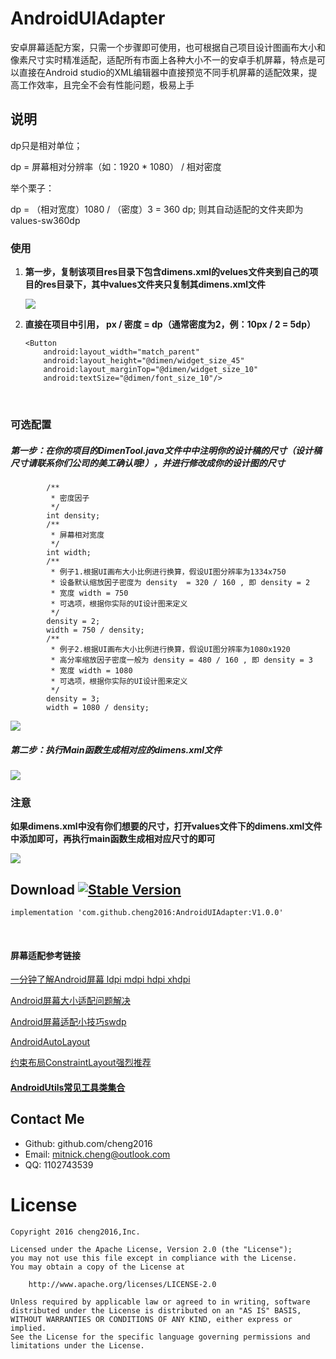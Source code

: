 # AndroidUIAdapter
安卓屏幕适配方案，只需一个步骤即可使用，也可根据自己项目设计图画布大小和像素尺寸实时精准适配，适配所有市面上各种大小不一的安卓手机屏幕，特点是可以直接在Android studio的XML编辑器中直接预览不同手机屏幕的适配效果，提高工作效率，且完全不会有性能问题，极易上手

## 说明

dp只是相对单位；

dp = 屏幕相对分辨率（如：1920 * 1080） / 相对密度

举个栗子：

dp = （相对宽度）1080 / （密度）3 = 360 dp;  则其自动适配的文件夹即为 values-sw360dp

### 使用

1. **第一步，复制该项目res目录下包含dimens.xml的velues文件夹到自己的项目的res目录下，其中values文件夹只复制其dimens.xml文件**

   ![](screenshot/dev20170607225734.png)

2. **直接在项目中引用， px / 密度 = dp（通常密度为2，例：10px / 2 =  5dp）**

   ```
   <Button
       android:layout_width="match_parent"
       android:layout_height="@dimen/widget_size_45"
       android:layout_marginTop="@dimen/widget_size_10"
       android:textSize="@dimen/font_size_10"/>
   ```

   ​

### 可选配置

##### 第一步：在你的项目的DimenTool.java文件中中注明你的设计稿的尺寸（设计稿尺寸请联系你们公司的美工确认哦!），并进行修改成你的设计图的尺寸

```
        /**
         * 密度因子
         */
        int density;
        /**
         * 屏幕相对宽度
         */
        int width;
        /**
         * 例子1.根据UI画布大小比例进行换算，假设UI图分辨率为1334x750
         * 设备默认缩放因子密度为 density  = 320 / 160 , 即 density = 2
         * 宽度 width = 750
         * 可选项，根据你实际的UI设计图来定义
         */
        density = 2;
        width = 750 / density;
        /**
         * 例子2.根据UI画布大小比例进行换算，假设UI图分辨率为1080x1920
         * 高分率缩放因子密度一般为 density = 480 / 160 , 即 density = 3
         * 宽度 width = 1080
         * 可选项，根据你实际的UI设计图来定义
         */
        density = 3;
        width = 1080 / density;
```

![](screenshot/pic20170514140636.png)
##### 第二步：执行Main函数生成相对应的dimens.xml文件
![](screenshot/pic20170514140953.png)



### 注意

**如果dimens.xml中没有你们想要的尺寸，打开values文件下的dimens.xml文件中添加即可，再执行main函数生成相对应尺寸的即可**

![](screenshot/dev20170607231430.png)


## Download  [![Stable Version](https://jitpack.io/v/cheng2016/AndroidUIAdapter.svg)](https://jitpack.io/#cheng2016/AndroidUIAdapter)
    implementation 'com.github.cheng2016:AndroidUIAdapter:V1.0.0'
<br/>


#### 屏幕适配参考链接

[一分钟了解Android屏幕 ldpi mdpi hdpi xhdpi](http://www.2cto.com/kf/201506/404773.html)

[Android屏幕大小适配问题解决](http://www.2cto.com/kf/201405/301671.html)

[Android屏幕适配小技巧sw<n>dp](http://blog.csdn.net/chenzujie/article/details/9874859)

[AndroidAutoLayout](https://github.com/hongyangAndroid/AndroidAutoLayout)

[约束布局ConstraintLayout强烈推荐](https://www.jianshu.com/p/17ec9bd6ca8a)


#### [AndroidUtils常见工具类集合](https://github.com/cheng2016/AndroidUtil)


	 

## Contact Me

- Github: github.com/cheng2016
- Email: mitnick.cheng@outlook.com
- QQ: 1102743539


# License

    Copyright 2016 cheng2016,Inc.
    
    Licensed under the Apache License, Version 2.0 (the "License");
    you may not use this file except in compliance with the License.
    You may obtain a copy of the License at
    
        http://www.apache.org/licenses/LICENSE-2.0
    
    Unless required by applicable law or agreed to in writing, software
    distributed under the License is distributed on an "AS IS" BASIS,
    WITHOUT WARRANTIES OR CONDITIONS OF ANY KIND, either express or implied.
    See the License for the specific language governing permissions and
    limitations under the License.



